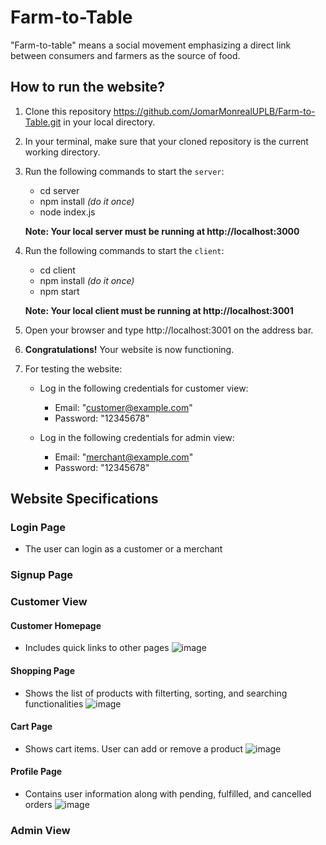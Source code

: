 # Farm-to-Table

"Farm-to-table" means a social movement emphasizing a direct link between consumers and farmers as the source of food.

## How to run the website?

1. Clone this repository https://github.com/JomarMonrealUPLB/Farm-to-Table.git in your local directory.

2. In your terminal, make sure that your cloned repository is the current working directory.

3. Run the following commands to start the `server`:

   - cd server
   - npm install _(do it once)_
   - node index.js

   **Note: Your local server must be running at http://localhost:3000**

4. Run the following commands to start the `client`:

   - cd client
   - npm install _(do it once)_
   - npm start

   **Note: Your local client must be running at http://localhost:3001**

5. Open your browser and type http://localhost:3001 on the address bar.

6. **Congratulations!** Your website is now functioning.

7. For testing the website:

   - Log in the following credentials for customer view:

     - Email: "customer@example.com"
     - Password: "12345678"

   - Log in the following credentials for admin view:

     - Email: "merchant@example.com"
     - Password: "12345678"

## Website Specifications

### Login Page

- The user can login as a customer or a merchant

### Signup Page

### Customer View

#### Customer Homepage

- Includes quick links to other pages
  ![image](https://github.com/JomarMonrealUPLB/Farm-to-Table/assets/112914563/80166544-131f-4823-86f6-0efd101a2f88)

#### Shopping Page

- Shows the list of products with filterting, sorting, and searching functionalities
  ![image](https://github.com/JomarMonrealUPLB/Farm-to-Table/assets/112914563/1748a041-3be1-45b3-8948-8403a4b1e9a6)

#### Cart Page

- Shows cart items. User can add or remove a product
  ![image](https://github.com/JomarMonrealUPLB/Farm-to-Table/assets/112914563/8563c430-2bfa-4f8b-ba79-ddae1bea0106)

#### Profile Page

- Contains user information along with pending, fulfilled, and cancelled orders
  ![image](https://github.com/JomarMonrealUPLB/Farm-to-Table/assets/112914563/95374c20-82ea-4f83-8a48-679eaf98135f)

### Admin View
